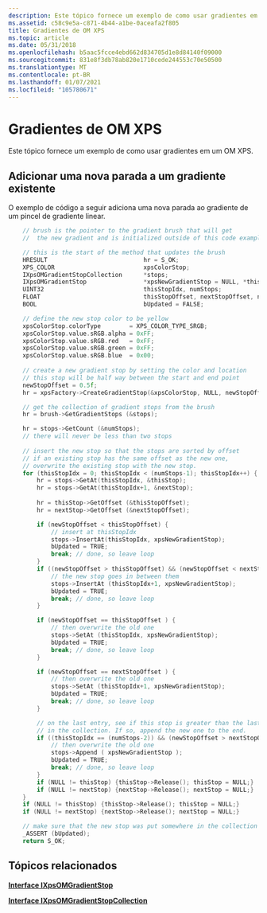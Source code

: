 ```yaml
---
description: Este tópico fornece um exemplo de como usar gradientes em um OM XPS.
ms.assetid: c58c9e5a-c871-4b44-a1be-0aceafa2f805
title: Gradientes de OM XPS
ms.topic: article
ms.date: 05/31/2018
ms.openlocfilehash: b5aac5fcce4ebd662d834705d1e8d84140f09000
ms.sourcegitcommit: 831e8f3db78ab820e1710cede244553c70e50500
ms.translationtype: MT
ms.contentlocale: pt-BR
ms.lasthandoff: 01/07/2021
ms.locfileid: "105780671"
---
```

# <a name="xps-om-gradients"></a>Gradientes de OM XPS

Este tópico fornece um exemplo de como usar gradientes em um OM XPS.

## <a name="add-a-new-stop-to-an-existing-gradient"></a>Adicionar uma nova parada a um gradiente existente

O exemplo de código a seguir adiciona uma nova parada ao gradiente de um pincel de gradiente linear.


```C++
    // brush is the pointer to the gradient brush that will get 
    //  the new gradient and is initialized outside of this code example

    // this is the start of the method that updates the brush
    HRESULT                           hr = S_OK;
    XPS_COLOR                         xpsColorStop;
    IXpsOMGradientStopCollection      *stops;
    IXpsOMGradientStop                *xpsNewGradientStop = NULL, *thisStop = NULL, *nextStop = NULL;
    UINT32                            thisStopIdx, numStops;
    FLOAT                             thisStopOffset, nextStopOffset, newStopOffset;
    BOOL                              bUpdated = FALSE;

    // define the new stop color to be yellow
    xpsColorStop.colorType        = XPS_COLOR_TYPE_SRGB;
    xpsColorStop.value.sRGB.alpha = 0xFF;
    xpsColorStop.value.sRGB.red   = 0xFF;
    xpsColorStop.value.sRGB.green = 0xFF;
    xpsColorStop.value.sRGB.blue  = 0x00;
    
    // create a new gradient stop by setting the color and location 
    // this stop will be half way between the start and end point
    newStopOffset = 0.5f;
    hr = xpsFactory->CreateGradientStop(&xpsColorStop, NULL, newStopOffset, &xpsNewGradientStop);

    // get the collection of gradient stops from the brush
    hr = brush->GetGradientStops (&stops);

    hr = stops->GetCount (&numStops);
    // there will never be less than two stops
    
    // insert the new stop so that the stops are sorted by offset
    // if an existing stop has the same offset as the new one,
    // overwrite the existing stop with the new stop.
    for (thisStopIdx = 0; thisStopIdx < (numStops-1); thisStopIdx++) {
        hr = stops->GetAt(thisStopIdx, &thisStop);
        hr = stops->GetAt(thisStopIdx+1, &nextStop);
    
        hr = thisStop->GetOffset (&thisStopOffset);
        hr = nextStop->GetOffset (&nextStopOffset);

        if (newStopOffset < thisStopOffset) {
            // insert at thisStopIdx
            stops->InsertAt(thisStopIdx, xpsNewGradientStop);
            bUpdated = TRUE;
            break; // done, so leave loop
        } 
        if ((newStopOffset > thisStopOffset) && (newStopOffset < nextStopOffset)) {
            // the new stop goes in between them
            stops->InsertAt (thisStopIdx+1, xpsNewGradientStop);
            bUpdated = TRUE;
            break; // done, so leave loop
        } 

        if (newStopOffset == thisStopOffset ) {
            // then overwrite the old one
            stops->SetAt (thisStopIdx, xpsNewGradientStop);
            bUpdated = TRUE;
            break; // done, so leave loop
        }

        if (newStopOffset == nextStopOffset ) {
            // then overwrite the old one
            stops->SetAt (thisStopIdx+1, xpsNewGradientStop);
            bUpdated = TRUE;
            break; // done, so leave loop
        }

        // on the last entry, see if this stop is greater than the last entry
        // in the collection. If so, append the new one to the end.
        if ((thisStopIdx == (numStops-2)) && (newStopOffset > nextStopOffset )) {
            // then overwrite the old one
            stops->Append ( xpsNewGradientStop );
            bUpdated = TRUE;
            break; // done, so leave loop
        }
        if (NULL != thisStop) {thisStop->Release(); thisStop = NULL;}
        if (NULL != nextStop) {nextStop->Release(); nextStop = NULL;}
    }
    if (NULL != thisStop) {thisStop->Release(); thisStop = NULL;}
    if (NULL != nextStop) {nextStop->Release(); nextStop = NULL;}

    // make sure that the new stop was put somewhere in the collection
    _ASSERT (bUpdated);
    return S_OK;
```



## <a name="related-topics"></a>Tópicos relacionados

<dl> <dt>

[**Interface IXpsOMGradientStop**](/windows/desktop/api/xpsobjectmodel/nn-xpsobjectmodel-ixpsomgradientstop)
</dt> <dt>

[**Interface IXpsOMGradientStopCollection**](/windows/desktop/api/xpsobjectmodel/nn-xpsobjectmodel-ixpsomgradientstopcollection)
</dt> </dl>

 

 



